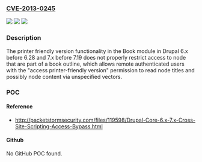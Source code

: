 ### [CVE-2013-0245](https://cve.mitre.org/cgi-bin/cvename.cgi?name=CVE-2013-0245)
![](https://img.shields.io/static/v1?label=Product&message=n%2Fa&color=blue)
![](https://img.shields.io/static/v1?label=Version&message=n%2Fa&color=blue)
![](https://img.shields.io/static/v1?label=Vulnerability&message=n%2Fa&color=brighgreen)

### Description

The printer friendly version functionality in the Book module in Drupal 6.x before 6.28 and 7.x before 7.19 does not properly restrict access to node that are part of a book outline, which allows remote authenticated users with the "access printer-friendly version" permission to read node titles and possibly node content via unspecified vectors.

### POC

#### Reference
- http://packetstormsecurity.com/files/119598/Drupal-Core-6.x-7.x-Cross-Site-Scripting-Access-Bypass.html

#### Github
No GitHub POC found.


